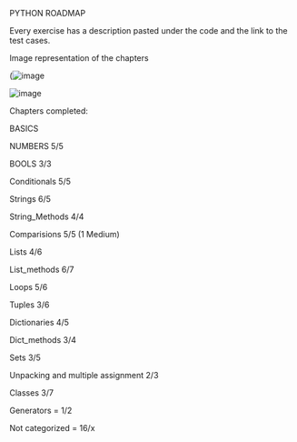 PYTHON ROADMAP

Every exercise has a description pasted under the code and the link to the test cases.

Image representation of the chapters 

(![image](https://github.com/mykasero/excercism_practice/assets/58263528/0fafa47e-d4f9-412a-a5df-bd9c628f074e)

![image](https://github.com/mykasero/excercism_practice/assets/58263528/705ef47f-2093-4b8b-b39f-8ded8abdd800)

Chapters completed:

BASICS

NUMBERS 5/5

BOOLS 3/3

Conditionals 5/5

Strings 6/5

String_Methods 4/4

Comparisions 5/5  (1 Medium)

Lists 4/6

List_methods 6/7

Loops 5/6 

Tuples 3/6

Dictionaries 4/5

Dict_methods 3/4

Sets 3/5

Unpacking and multiple assignment 2/3

Classes 3/7

Generators = 1/2

Not categorized = 16/x

